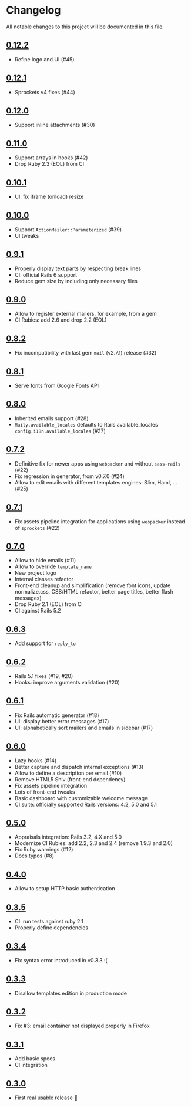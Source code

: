 # Changelog

All notable changes to this project will be documented in this file.

## [0.12.2]

- Refine logo and UI (#45)

## [0.12.1]

- Sprockets v4 fixes (#44)

## [0.12.0]

- Support inline attachments (#30)

## [0.11.0]

- Support arrays in hooks (#42)
- Drop Ruby 2.3 (EOL) from CI

## [0.10.1]

- UI: fix iframe (onload) resize

## [0.10.0]

- Support `ActionMailer::Parameterized` (#39)
- UI tweaks

## [0.9.1]

- Properly display text parts by respecting break lines
- CI: official Rails 6 support
- Reduce gem size by including only necessary files

## [0.9.0]

- Allow to register external mailers, for example, from a gem
- CI Rubies: add 2.6 and drop 2.2 (EOL)

## [0.8.2]

- Fix incompatibility with last gem `mail` (v2.7.1) release (#32)

## [0.8.1]

- Serve fonts from Google Fonts API

## [0.8.0]

- Inherited emails support (#28)
- `Maily.available_locales` defaults to Rails available_locales `config.i18n.available_locales` (#27)

## [0.7.2]

- Definitive fix for newer apps using `webpacker` and without `sass-rails` (#22)
- Fix regression in generator, from v0.7.0 (#24)
- Allow to edit emails with different templates engines: Slim, Haml, ... (#25)

## [0.7.1]

- Fix assets pipeline integration for applications using `webpacker` instead of `sprockets` (#22)

## [0.7.0]

- Allow to hide emails (#11)
- Allow to override `template_name`
- New project logo
- Internal classes refactor
- Front-end cleanup and simplification (remove font icons, update normalize.css, CSS/HTML refactor, better page titles, better flash messages)
- Drop Ruby 2.1 (EOL) from CI
- CI against Rails 5.2

## [0.6.3]

- Add support for `reply_to`

## [0.6.2]

- Rails 5.1 fixes (#19, #20)
- Hooks: improve arguments validation (#20)

## [0.6.1]

- Fix Rails automatic generator (#18)
- UI: display better error messages (#17)
- UI: alphabetically sort mailers and emails in sidebar (#17)

## [0.6.0]

- Lazy hooks (#14)
- Better capture and dispatch internal exceptions (#13)
- Allow to define a description per email (#10)
- Remove HTML5 Shiv (front-end dependency)
- Fix assets pipeline integration
- Lots of front-end tweaks
- Basic dashboard with customizable welcome message
- CI suite: officially supported Rails versions: 4.2, 5.0 and 5.1

## [0.5.0]

- Appraisals integration: Rails 3.2, 4.X and 5.0
- Modernize CI Rubies: add 2.2, 2.3 and 2.4 (remove 1.9.3 and 2.0)
- Fix Ruby warnings (#12)
- Docs typos (#8)

## [0.4.0]

- Allow to setup HTTP basic authentication

## [0.3.5]

- CI: run tests against ruby 2.1
- Properly define dependencies

## [0.3.4]

- Fix syntax error introduced in v0.3.3 :(

## [0.3.3]

- Disallow templates edition in production mode

## [0.3.2]

- Fix #3: email container not displayed properly in Firefox

## [0.3.1]

- Add basic specs
- CI integration

## [0.3.0]

- First real usable release :tada:

[0.12.2]: https://github.com/markets/maily/compare/v0.12.1...v0.12.2
[0.12.1]: https://github.com/markets/maily/compare/v0.12.0...v0.12.1
[0.12.0]: https://github.com/markets/maily/compare/v0.11.0...v0.12.0
[0.11.0]: https://github.com/markets/maily/compare/v0.10.1...v0.11.0
[0.10.1]: https://github.com/markets/maily/compare/v0.10.0...v0.10.1
[0.10.0]: https://github.com/markets/maily/compare/v0.9.1...v0.10.0
[0.9.1]: https://github.com/markets/maily/compare/v0.9.0...v0.9.1
[0.9.0]: https://github.com/markets/maily/compare/v0.8.2...v0.9.0
[0.8.2]: https://github.com/markets/maily/compare/v0.8.1...v0.8.2
[0.8.1]: https://github.com/markets/maily/compare/v0.8.0...v0.8.1
[0.8.0]: https://github.com/markets/maily/compare/v0.7.2...v0.8.0
[0.7.2]: https://github.com/markets/maily/compare/v0.7.1...v0.7.2
[0.7.1]: https://github.com/markets/maily/compare/v0.7.0...v0.7.1
[0.7.0]: https://github.com/markets/maily/compare/v0.6.3...v0.7.0
[0.6.3]: https://github.com/markets/maily/compare/v0.6.2...v0.6.3
[0.6.2]: https://github.com/markets/maily/compare/v0.6.1...v0.6.2
[0.6.1]: https://github.com/markets/maily/compare/v0.6.0...v0.6.1
[0.6.0]: https://github.com/markets/maily/compare/v0.5.0...v0.6.0
[0.5.0]: https://github.com/markets/maily/compare/v0.4.0...v0.5.0
[0.4.0]: https://github.com/markets/maily/compare/v0.3.5...v0.4.0
[0.3.5]: https://github.com/markets/maily/compare/v0.3.4...v0.3.5
[0.3.4]: https://github.com/markets/maily/compare/v0.3.3...v0.3.4
[0.3.3]: https://github.com/markets/maily/compare/v0.3.2...v0.3.3
[0.3.2]: https://github.com/markets/maily/compare/v0.3.1...v0.3.2
[0.3.1]: https://github.com/markets/maily/compare/v0.3.0...v0.3.1
[0.3.0]: https://github.com/markets/maily/compare/v0.1.0...v0.3.0
